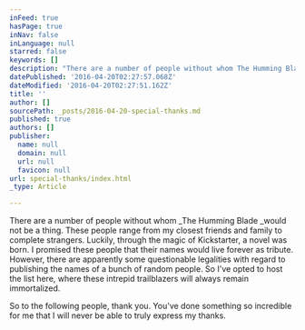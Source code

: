 ```yaml
---
inFeed: true
hasPage: true
inNav: false
inLanguage: null
starred: false
keywords: []
description: "There are a number of people without whom The Humming Blade would not be a thing. These people range from my closest friends and family to complete strangers. Luckily, through the magic of Kickstarter, a novel was born. I promised these people that their names would live forever as tribute. However, there are apparently some questionable legalities with regard to publishing the names of a bunch of random people. So I've opted to host the list here, where these intrepid trailblazers will always remain immortalized."
datePublished: '2016-04-20T02:27:57.068Z'
dateModified: '2016-04-20T02:27:51.162Z'
title: ''
author: []
sourcePath: _posts/2016-04-20-special-thanks.md
published: true
authors: []
publisher:
  name: null
  domain: null
  url: null
  favicon: null
url: special-thanks/index.html
_type: Article

---
```

There are a number of people without whom _The Humming Blade _would not be a thing. These people range from my closest friends and family to complete strangers. Luckily, through the magic of Kickstarter, a novel was born. I promised these people that their names would live forever as tribute. However, there are apparently some questionable legalities with regard to publishing the names of a bunch of random people. So I've opted to host the list here, where these intrepid trailblazers will always remain immortalized.

So to the following people, thank you. You've done something so incredible for me that I will never be able to truly express my thanks.